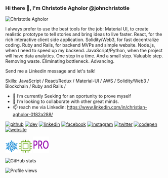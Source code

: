### Hi there 👋, I'm Christotle Agholor @johnchristotle

![Christotle Agholor]()

I always prefer to use the best tools for the job: 
Material UI, to create realistic prototype to tell stories and bring ideas to live faster. 
React, for the rich interactive client side application. 
Solidity/Web3, for fast decentralize coding.
Ruby and Rails, for backend MVPs and simple website.
Node.js, when I need to speed up my backend. 
JavaScript/Python, when the project will have data analytics. 
One step in a time. And a small step. Valuable step. Removing waste. Eliminating bottleneck. Advancing.

Send me a Linkedin message and let's talk!


Skills: JavaScript / React/Redux / Material-UI / AWS / Solidity/Web3 / Blockchain / Ruby and Rails /

- 👀 I’m currently Seeking for an oportunity to prove myself
- 💞️ I’m looking to collaborate with other great minds.
- 📫 reach me via Linkedin: https://www.linkedin.com/in/christian-agholor-0182a288/


[<img src='https://cdn.jsdelivr.net/npm/simple-icons@3.0.1/icons/github.svg' alt='github' height='40'>](https://github.com/johnchristotle)  [<img src='https://cdn.jsdelivr.net/npm/simple-icons@3.0.1/icons/dev-dot-to.svg' alt='dev' height='40'>](https://dev.to/johnchristotle)  [<img src='https://cdn.jsdelivr.net/npm/simple-icons@3.0.1/icons/linkedin.svg' alt='linkedin' height='40'>](https://www.linkedin.com/in/christian-agholor-0182a288/)  [<img src='https://cdn.jsdelivr.net/npm/simple-icons@3.0.1/icons/facebook.svg' alt='facebook' height='40'>](https://www.facebook.com/johnchristotle)  [<img src='https://cdn.jsdelivr.net/npm/simple-icons@3.0.1/icons/instagram.svg' alt='instagram' height='40'>](https://www.instagram.com/johnchristotle1/)  [<img src='https://cdn.jsdelivr.net/npm/simple-icons@3.0.1/icons/twitter.svg' alt='twitter' height='40'>](https://twitter.com/john_christotle)  [<img src='https://cdn.jsdelivr.net/npm/simple-icons@3.0.1/icons/codepen.svg' alt='codepen' height='40'>](https://codepen.io/johnchristotle)  [<img src='https://cdn.jsdelivr.net/npm/simple-icons@3.0.1/icons/icloud.svg' alt='website' height='40'>](https://johnchristotle.netlify.app)  

<a href='https://archiveprogram.github.com/'><img src='https://raw.githubusercontent.com/acervenky/animated-github-badges/master/assets/acbadge.gif' width='40' height='40'></a> <a href='https://docs.github.com/en/developers'><img src='https://raw.githubusercontent.com/acervenky/animated-github-badges/master/assets/devbadge.gif' width='40' height='40'></a> <a href='https://github.com/pricing'><img src='https://raw.githubusercontent.com/acervenky/animated-github-badges/master/assets/pro.gif' width='50' height='50'></a>

![GitHub stats](https://github-readme-stats.vercel.app/api?username=johnchristotle&show_icons=true)  

![Profile views](https://gpvc.arturio.dev/johnchristotle)  
